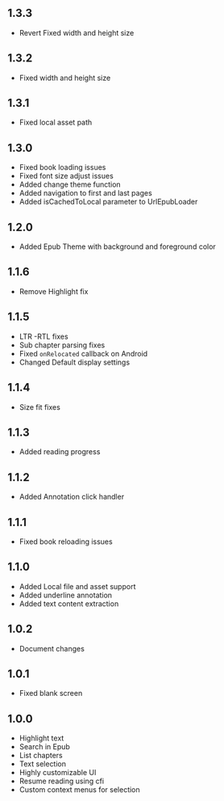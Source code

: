 ## 1.3.3
- Revert Fixed width and height size
  
## 1.3.2
- Fixed width and height size

## 1.3.1
- Fixed local asset path

## 1.3.0
- Fixed book loading issues
- Fixed font size adjust issues
- Added change theme function
- Added navigation to first and last pages
- Added isCachedToLocal parameter to UrlEpubLoader

## 1.2.0
- Added Epub Theme with background and foreground color

## 1.1.6
- Remove Highlight fix

## 1.1.5
- LTR -RTL fixes
- Sub chapter parsing fixes
- Fixed `onRelocated` callback on Android
- Changed Default display settings

## 1.1.4

- Size fit fixes

## 1.1.3

- Added reading progress

## 1.1.2

- Added Annotation click handler

## 1.1.1

- Fixed book reloading issues

## 1.1.0

- Added Local file and asset support
- Added underline annotation
- Added text content extraction

## 1.0.2

- Document changes

## 1.0.1

- Fixed blank screen

## 1.0.0

- Highlight text
- Search in Epub
- List chapters
- Text selection
- Highly customizable UI
- Resume reading using cfi
- Custom context menus for selection
